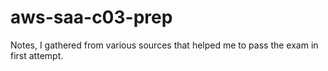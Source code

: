 # aws-saa-c03-prep
Notes, I gathered from various sources that helped me to pass the exam in first attempt.
